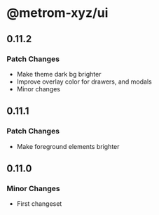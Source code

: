 # @metrom-xyz/ui

## 0.11.2

### Patch Changes

- Make theme dark bg brighter
- Improve overlay color for drawers, and modals
- Minor changes

## 0.11.1

### Patch Changes

- Make foreground elements brighter

## 0.11.0

### Minor Changes

- First changeset
